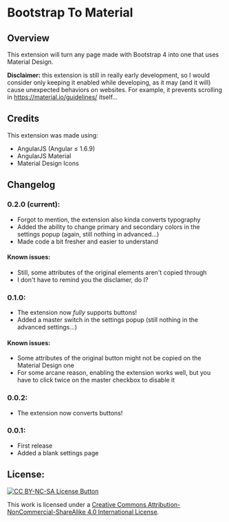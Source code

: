 # Bootstrap To Material
## Overview
This extension will turn any page made with Bootstrap 4 into one that uses Material Design.

**Disclaimer:** this extension is still in really early development, so I would consider only keeping it enabled while developing, as it may (and it will) cause unexpected behaviors on websites. For example, it prevents scrolling in https://material.io/guidelines/ itself...

## Credits
This extension was made using:
* AngularJS (Angular ≤ 1.6.9)
* AngularJS Material
* Material Design Icons

## Changelog
### 0.2.0 (current):
* Forgot to mention, the extension also kinda converts typography
* Added the ability to change primary and secondary colors in the settings popup (again, still nothing in advanced...)
* Made code a bit fresher and easier to understand
#### Known issues:
* Still, some attributes of the original elements aren't copied through
* I don't have to remind you the disclamer, do I?

### 0.1.0:
* The extension now _fully_ supports buttons!
* Added a master switch in the settings popup (still nothing in the advanced settings...)
#### Known issues:
* Some attributes of the original button might not be copied on the Material Design one
* For some arcane reason, enabling the extension works well, but you have to click twice on the master checkbox to disable it

### 0.0.2:
* The extension now converts buttons!

### 0.0.1:
* First release
* Added a blank settings page

## License:
[![CC BY-NC-SA License Button](https://i.creativecommons.org/l/by-nc-sa/4.0/88x31.png)](http://creativecommons.org/licenses/by-nc-sa/4.0/)

This work is licensed under a [Creative Commons Attribution-NonCommercial-ShareAlike 4.0 International License](http://creativecommons.org/licenses/by-nc-sa/4.0/).